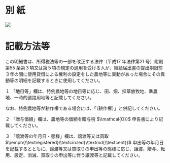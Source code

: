 # 別 紙

![](https://www.nta.go.jp/tmp/aebeebd4-f0df-4f14-990a-94d70efe603c/images/e73408d46907d73b10c69daff0f3104e40ee1d12082904c12037dc9974a689ba.jpg)

# 記載方法等

この明細書は、所得税法等の一部を改正する法律（平成17 年法律第21 号）附則第55 条第３項又は第５項の規定の適用を受ける人が、継続届出書の提出期限前３年の間に使用貸借による権利の設定をした農地等に異動があった場合にその異動等の明細を記載するときに使用してください。

１ 「地目等」欄は、特例農地等の地目等に応じ、田、畑、採草放牧地、準農地、一時的道路用地等と記載してください。

なお、特例農地等が耕作権である場合には、「（耕作権）」と併記してください。

２ 「贈与価額」欄は、農地等の価額を贈与税 $\\mathcal{O})$ 申告書により記載してください。

３ 「譲渡等の年月日・態様」欄は、譲渡等又は買取 $\\emph{\\textregistered}\\textcircled{\\textmd{\\textcent}}$ 申出等の年月日を記載するとともに、譲渡等又は買取りの申出等の態様に応じ、譲渡、贈与、転用、設定、消滅、買取りの申出等に伴う譲渡等と記載してください。